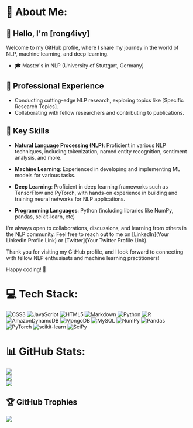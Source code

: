 # 💫 About Me:
## 👋 Hello, I'm [rong4ivy]

Welcome to my GitHub profile, where I share my journey in the world of NLP, machine learning, and deep learning.

- 🎓 Master's in NLP (University of Stuttgart, Germany)

## 💼 Professional Experience

- Conducting cutting-edge NLP research, exploring topics like [Specific Research Topics].
- Collaborating with fellow researchers and contributing to publications.

## 🚀 Key Skills

- **Natural Language Processing (NLP)**: Proficient in various NLP techniques, including tokenization, named entity recognition, sentiment analysis, and more.

- **Machine Learning**: Experienced in developing and implementing ML models for various tasks.

- **Deep Learning**: Proficient in deep learning frameworks such as TensorFlow and PyTorch, with hands-on experience in building and training neural networks for NLP applications.

- **Programming Languages**: Python (including libraries like NumPy, pandas, scikit-learn, etc)

I'm always open to collaborations, discussions, and learning from others in the NLP community. Feel free to reach out to me on [LinkedIn](Your LinkedIn Profile Link) or [Twitter](Your Twitter Profile Link).

Thank you for visiting my GitHub profile, and I look forward to connecting with fellow NLP enthusiasts and machine learning practitioners!

Happy coding! 🚀

# 💻 Tech Stack:
![CSS3](https://img.shields.io/badge/css3-%231572B6.svg?style=for-the-badge&logo=css3&logoColor=white) ![JavaScript](https://img.shields.io/badge/javascript-%23323330.svg?style=for-the-badge&logo=javascript&logoColor=%23F7DF1E) ![HTML5](https://img.shields.io/badge/html5-%23E34F26.svg?style=for-the-badge&logo=html5&logoColor=white) ![Markdown](https://img.shields.io/badge/markdown-%23000000.svg?style=for-the-badge&logo=markdown&logoColor=white) ![Python](https://img.shields.io/badge/python-3670A0?style=for-the-badge&logo=python&logoColor=ffdd54) ![R](https://img.shields.io/badge/r-%23276DC3.svg?style=for-the-badge&logo=r&logoColor=white) ![AmazonDynamoDB](https://img.shields.io/badge/Amazon%20DynamoDB-4053D6?style=for-the-badge&logo=Amazon%20DynamoDB&logoColor=white) ![MongoDB](https://img.shields.io/badge/MongoDB-%234ea94b.svg?style=for-the-badge&logo=mongodb&logoColor=white) ![MySQL](https://img.shields.io/badge/mysql-%2300f.svg?style=for-the-badge&logo=mysql&logoColor=white) ![NumPy](https://img.shields.io/badge/numpy-%23013243.svg?style=for-the-badge&logo=numpy&logoColor=white) ![Pandas](https://img.shields.io/badge/pandas-%23150458.svg?style=for-the-badge&logo=pandas&logoColor=white) ![PyTorch](https://img.shields.io/badge/PyTorch-%23EE4C2C.svg?style=for-the-badge&logo=PyTorch&logoColor=white) ![scikit-learn](https://img.shields.io/badge/scikit--learn-%23F7931E.svg?style=for-the-badge&logo=scikit-learn&logoColor=white) ![SciPy](https://img.shields.io/badge/SciPy-%230C55A5.svg?style=for-the-badge&logo=scipy&logoColor=%white)

# 📊 GitHub Stats:
![](https://github-readme-stats.vercel.app/api?username=rong4ivy&theme=great-gatsby&hide_border=false&include_all_commits=true&count_private=false)<br/>
![](https://github-readme-streak-stats.herokuapp.com/?user=rong4ivy&theme=great-gatsby&hide_border=false)<br/>
![](https://github-readme-stats.vercel.app/api/top-langs/?username=rong4ivy&theme=great-gatsby&hide_border=false&include_all_commits=true&count_private=false&layout=compact)

## 🏆 GitHub Trophies
![](https://github-profile-trophy.vercel.app/?username=rong4ivy&theme=monokai&no-frame=false&no-bg=true&margin-w=4)

